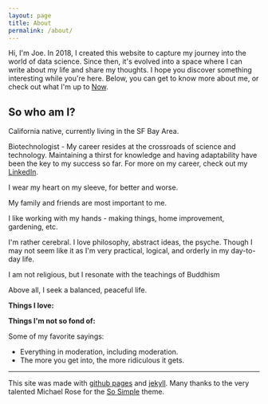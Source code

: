 ```yaml
---
layout: page
title: About
permalink: /about/
---
```


Hi, I'm Joe. In 2018, I created this website to capture my journey into the world of data science. Since then, it's evolved into a space where I can write about my life and share my thoughts. I hope you discover something interesting while you're here. Below, you can get to know more about me, or check out what I'm up to [Now](https://jpwalker625.github.io/now/).

## So who am I?

California native, currently living in the SF Bay Area.

Biotechnologist - My career resides at the crossroads of science and technology. Maintaining a thirst for knowledge and having adaptability have been the key to my success so far. For more on my career, check out my [LinkedIn](https://linkedin.com/in/jpwalker625).

I wear my heart on my sleeve, for better and worse.

My family and friends are most important to me.

I like working with my hands - making things, home improvement, gardening, etc.

I'm rather cerebral. I love philosophy, abstract ideas, the psyche. Though I may not seem like it as I'm very practical, logical, and orderly in my day-to-day life.

I am not religious, but I resonate with the teachings of Buddhism

Above all, I seek a balanced, peaceful life.

**Things I love:**


**Things I'm not so fond of:** 

Some of my favorite sayings:
* Everything in moderation, including moderation.
* The more you get into, the more ridiculous it gets.




--- 

This site was made with [github pages](https://pages.github.com/) and [jekyll](http://jekyllrb.com/). Many thanks to the very talented Michael Rose for the [So Simple](https://github.com/mmistakes/so-simple-theme) theme.
